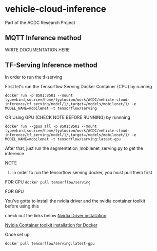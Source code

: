 # vehicle-cloud-inference
Part of the ACDC Research Project


## MQTT Inference method

WRITE DOCUMENTATION HERE

## TF-Serving Inference method

In order to run the tf-serving

First let's run the Tensorflow Serving Docker Container (CPU) by running

`docker run -p 8501:8501 --mount type=bind,source=/home/typlosion/work/ACDC/vehicle-cloud-inference/tf_serving/model/1/,target=/models/mobilenet/1/ -e MODEL_NAME=mobilenet -t tensorflow/serving`


OR Using GPU (CHECK NOTE BEFORE RUNNING) by runnning

`docker run --gpus all -p 8501:8501 --mount type=bind,source=/home/typlosion/work/ACDC/vehicle-cloud-inference/tf_serving/model/1/,target=/models/mobilenet/1/ -e MODEL_NAME=mobilenet -t tensorflow/serving:latest-gpu`


After that, just run the segmentation_mobilenet_serving.py to get the inference

NOTE
1. In order to run the tensorflow serving docker, you must pull them first

FOR CPU
`docker pull tensorflow/serving` 

FOR GPU 

You've gotta to install the nvidia driver and the nvidia container toolkit before using this

check out the links below
[Nvidia Driver installation](https://linuxconfig.org/how-to-install-the-nvidia-drivers-on-ubuntu-22-04)

[Nvidia Container toolkit installation for Docker](https://docs.nvidia.com/datacenter/cloud-native/container-toolkit/latest/install-guide.html#docker)

Once set up,

`docker pull tensorflow/serving:latest-gpu` 

